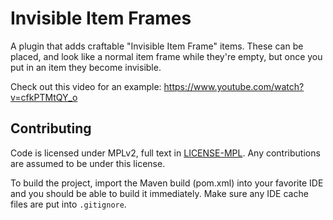 # Invisible Item Frames

A plugin that adds craftable "Invisible Item Frame" items. These can be
placed, and look like a normal item frame while they're empty, but once
you put in an item they become invisible.

Check out this video for an example: <https://www.youtube.com/watch?v=cfkPTMtQY_o>

## Contributing

Code is licensed under MPLv2, full text in [LICENSE-MPL](./LICENSE-MPL).
Any contributions are assumed to be under this license.

To build the project, import the Maven build (pom.xml) into your
favorite IDE and you should be able to build it immediately. Make sure
any IDE cache files are put into `.gitignore`.
